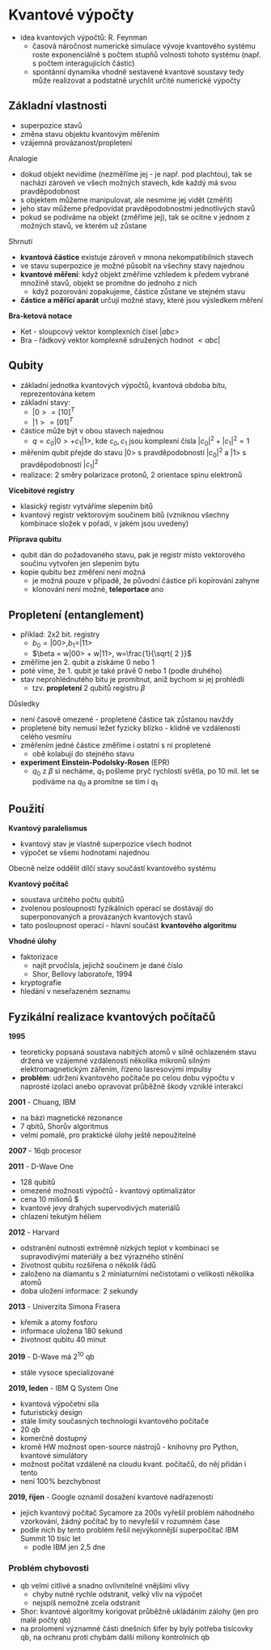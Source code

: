 # Kvantové výpočty

- idea kvantových výpočtů: R. Feynman
	- časová náročnost numerické simulace vývoje kvantového systému roste exponenciálně s počtem stupňů volnosti tohoto systému (např. s počtem interagujících částic)
	- spontánní dynamika vhodně sestavené kvantové soustavy tedy může realizovat a podstatně urychlit určité numerické výpočty

## Základní vlastnosti

- superpozice stavů
- změna stavu objektu kvantovým měřením
- vzájemná provázanost/propletení

Analogie
- dokud objekt nevidíme (nezměříme jej - je např. pod plachtou), tak se nachází zároveň ve všech možných stavech, kde každý má svou pravděpodobnost
- s objektem můžeme manipulovat, ale nesmíme jej vidět (změřit)
- jeho stav můžeme předpovídat pravděpodobnostmi jednotlivých stavů
- pokud se podíváme na objekt (změřime jej), tak se ocitne v jednom z možných stavů, ve kterém už zůstane

Shrnutí
- **kvantová částice** existuje zároveň v mnona nekompatibilních stavech
- ve stavu superpozice je možné působit na všechny stavy najednou
- **kvantové měření**: když objekt změříme vzhledem k předem vybrané množině stavů, objekt se promítne do jednoho z nich
	- když pozorování zopakujeme, částice zůstane ve stejném stavu
- **částice a měřící aparát** určují možné stavy, které jsou výsledkem měření

**Bra-ketová notace**
- Ket - sloupcový vektor komplexních čísel $|abc>$
- Bra - řádkový vektor komplexně sdružených hodnot $<abc|$

## Qubity

- základní jednotka kvantových výpočtů, kvantová obdoba bitu, reprezentována ketem
- základní stavy:
	- $|0> = [10]^T$
	- $|1> = [01]^T$
- částice může být v obou stavech najednou
	- $q = c_{0}|0> + c_{1}|1>$, kde $c_{0}, c_{1}$ jsou komplexní čísla $|c_{0}|^2 + |c_{1}|^2 = 1$
- měřením qubit přejde do stavu $|0>$ s pravděpodobností $|c_{0}|^2$ a $|1>$ s pravděpodobností $|c_{1}|^2$
- realizace: 2 směry polarizace protonů, 2 orientace spinu elektronů

**Vícebitové registry**
- klasický registr vytváříme slepením bitů
- kvantový registr vektorovým součinem bitů (vzniknou všechny kombinace složek v pořadí, v jakém jsou uvedeny)

**Příprava qubitu**
- qubit dán do požadovaného stavu, pak je registr místo vektorového součinu vytvořen jen slepením bytu
- kopie qubitu bez změření není možná
	- je možná pouze v případě, že původní částice při kopírování zahyne
	- klonování není možné, **teleportace** ano

## Propletení (entanglement)

- příklad: 2x2 bit. registry
	- $b_{0} = |00>, b_{1} = |11>$
	- $\beta = w|00> + w|11>, w=\frac{1}{\sqrt{ 2 }}$
- změříme jen 2. qubit a získáme 0 nebo 1
- poté víme, že 1. qubit je také právě 0 nebo 1 (podle druhého)
- stav neprohlédnutého bitu je promítnut, aniž bychom si jej prohlédli
	- tzv. **propletení** 2 qubitů registru $\beta$

Důsledky
- není časově omezené - propletené částice tak zůstanou navždy
- propletené bity nemusí ležet fyzicky blízko - klidně ve vzdálenosti celého vesmíru
- změřením jedné částice změříme i ostatní s ní propletené
	- obě kolabují do stejného stavu
- **experiment Einstein-Podolsky-Rosen** (EPR)
	- $q_{0}$ z $\beta$ si necháme, $q_{1}$ pošleme pryč rychlostí světla, po 10 mil. let se podíváme na $q_{0}$ a promítne se tím i $q_{1}$

## Použití

**Kvantový paralelismus**
- kvantový stav je vlastně superpozice všech hodnot
- výpočet se všemi hodnotami najednou

Obecně nelze oddělit dílčí stavy součástí kvantového systému

**Kvantový počítač**
- soustava určitého počtu qubitů
- zvolenou posloupností fyzikálních operací se dostávají do superponovaných a provázaných kvantových stavů
- tato posloupnost operací - hlavní součást **kvantového algoritmu**

**Vhodné úlohy**
- faktorizace
	- najít prvočísla, jejichž součinem je dané číslo
	- Shor, Bellovy laboratoře, 1994
- kryptografie
- hledání v neseřazeném seznamu

## Fyzikální realizace kvantových počítačů

**1995**
- teoreticky popsaná soustava nabitých atomů v silně ochlazeném stavu držená ve vzájemné vzdálenosti několika mikronů silným elektromagnetickým zářením, řízeno lasresovými impulsy
- **problém**: udržení kvantového počítače po celou dobu výpočtu v naprosté izolaci anebo opravovat průběžně škody vzniklé interakcí

**2001** - Chuang, IBM
- na bázi magnetické rezonance
- 7 qbitů, Shorův algoritmus
- velmi pomalé, pro praktické úlohy ještě nepoužitelné

**2007** - 16qb procesor

**2011** - D-Wave One
- 128 qubitů
- omezené možnosti výpočtů - kvantový optimalizátor
- cena 10 milionů $
- kvantové jevy drahých supervodivých materiálů
- chlazení tekutým héliem

**2012** - Harvard
- odstranění nutnosti extrémně nízkých teplot v kombinaci se supravodivými materiály a bez výrazného stínění
- životnost qubitu rozšířena o několik řádů
- založeno na diamantu s 2 miniaturními nečistotami o velikosti několika atomů
- doba uložení informace: 2 sekundy

**2013** - Univerzita Simona Frasera
- křemík a atomy fosforu
- informace uložena 180 sekund
- životnost qubitu 40 minut

**2019** - D-Wave má $2^{10}$ qb
- stále vysoce specializované

**2019, leden** - IBM Q System One
- kvantová výpočetní síla
- futuristický design
- stále limity současných technologií kvantového počítače
- 20 qb
- komerčně dostupný
- kromě HW možnost open-source nástrojů - knihovny pro Python, kvantové simulátory
- možnost počítat vzdáleně na cloudu kvant. počítačů, do něj přidán i tento
- není 100% bezchybnost

**2019, říjen** - Google oznámil dosažení kvantové nadřazenosti
- jejich kvantový počítač Sycamore za 200s vyřešil problém náhodného vzorkování, žádný počítač by to nevyřešil v rozumném čase
- podle nich by tento problém řešil nejvýkonnější superpočítač IBM Summit 10 tisíc let
	- podle IBM jen 2,5 dne

### Problém chybovosti

- qb velmi citlivé a snadno ovlivnitelné vnějšími vlivy
	- chyby nutné rychle odstranit, velký vliv na výpočet
	- nejspíš nemožné zcela odstranit
- Shor: kvantové algoritmy korigovat průběžně ukládáním zálohy (jen pro malé počty qb)
- na prolomení významné části dnešních šifer by byly potřeba tisícovky qb, na ochranu proti chybám další miliony kontrolních qb